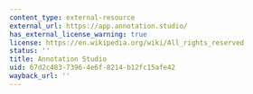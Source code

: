 ```yaml
---
content_type: external-resource
external_url: https://app.annotation.studio/
has_external_license_warning: true
license: https://en.wikipedia.org/wiki/All_rights_reserved
status: ''
title: Annotation Studio
uid: 67d2c483-7396-4e6f-8214-b12fc15afe42
wayback_url: ''
---
```


